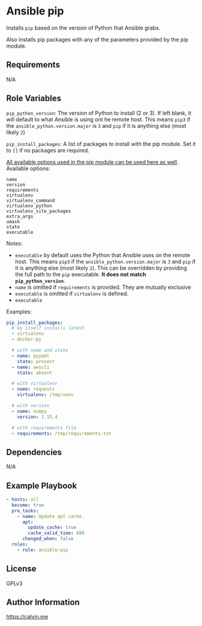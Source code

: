 # Ansible pip


Installs `pip` based on the version of Python that Ansible grabs.

Also installs pip packages with any of the parameters provided by the pip module.

## Requirements

N/A

## Role Variables

`pip_python_version`: The version of Python to install (2 or 3). If left blank, it will default to what Ansible is using ont he remote host. This means `pip3` if the `ansible_python.version.major` is `3` and `pip` if it is anything else (most likely `2`)

`pip_install_packages`: A list of packages to install with the pip module.  Set it to `[]` if no packages are required.

[All available options used in the pip module can be used here as well](https://docs.ansible.com/ansible/2.7/modules/pip_module.html). Available options:

```
name
version
requirements
virtualenv
virtualenv_command
virtualenv_python
virtualenv_site_packages
extra_args
umask
state
executable
```

Notes:
- `executable` by default uses the Python that Ansible uses on the remote host. This means `pip3` if the `ansible_python.version.major` is `3` and `pip` if it is anything else (most likely `2`). This can be overridden by providing the full path to the `pip` executable. **It does not match `pip_python_version`**.
- `name` is omitted if `requirements` is provided. They are mutually exclusive
- `executable` is omitted if `virtualenv` is defined.
- `executable`

Examples:

```yaml
pip_install_packages:
  # by itself installs latest
  - virtualenv
  - docker-py

  # with name and state
  - name: pyyaml
    state: present
  - name: awscli
    state: absent

  # with virtualenv
  - name: requests
    virtualenv: /tmp/venv

  # with version
  - name: numpy
    version: 1.15.4

  # with requirements file
  - requirements: /tmp/requirements.txt
```

## Dependencies

N/A

## Example Playbook


```yaml
- hosts: all
  become: true
  pre_tasks:
    - name: Update apt cache.
      apt:
        update_cache: true
        cache_valid_time: 600
      changed_when: false
  roles:
    - role: ansible-pip
```

## License

GPLv3

## Author Information

https://calvin.me
